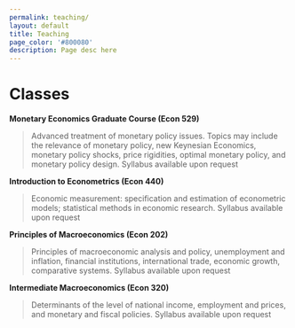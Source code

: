 ```yaml
---
permalink: teaching/
layout: default
title: Teaching
page_color: '#800080'
description: Page desc here
---
```



# Classes

**Monetary Economics Graduate Course (Econ 529)**

> Advanced treatment of monetary policy issues. Topics may include the relevance of monetary policy, new Keynesian Economics, monetary policy shocks, price rigidities, optimal monetary policy, and monetary policy design. Syllabus available upon request

**Introduction to Econometrics (Econ 440)**

> Economic measurement: specification and estimation of econometric models; statistical methods in economic research. Syllabus available upon request

**Principles of Macroeconomics (Econ 202)**

> Principles of macroeconomic analysis and policy, unemployment and inflation, financial institutions, international trade, economic growth, comparative systems. Syllabus available upon request

**Intermediate Macroeconomics (Econ 320)**

> Determinants of the level of national income, employment and prices, and monetary and fiscal policies. Syllabus available upon request